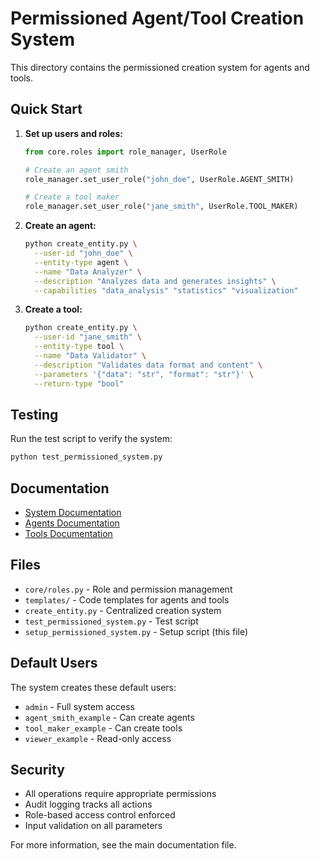 # Permissioned Agent/Tool Creation System

This directory contains the permissioned creation system for agents and tools.

## Quick Start

1. **Set up users and roles:**
   ```python
   from core.roles import role_manager, UserRole
   
   # Create an agent smith
   role_manager.set_user_role("john_doe", UserRole.AGENT_SMITH)
   
   # Create a tool maker  
   role_manager.set_user_role("jane_smith", UserRole.TOOL_MAKER)
   ```

2. **Create an agent:**
   ```bash
   python create_entity.py \
     --user-id "john_doe" \
     --entity-type agent \
     --name "Data Analyzer" \
     --description "Analyzes data and generates insights" \
     --capabilities "data_analysis" "statistics" "visualization"
   ```

3. **Create a tool:**
   ```bash
   python create_entity.py \
     --user-id "jane_smith" \
     --entity-type tool \
     --name "Data Validator" \
     --description "Validates data format and content" \
     --parameters '{"data": "str", "format": "str"}' \
     --return-type "bool"
   ```

## Testing

Run the test script to verify the system:

```bash
python test_permissioned_system.py
```

## Documentation

- [System Documentation](PERMISSIONED_CREATION_SYSTEM.md)
- [Agents Documentation](docs/AGENTS.md)
- [Tools Documentation](docs/TOOLS.md)

## Files

- `core/roles.py` - Role and permission management
- `templates/` - Code templates for agents and tools
- `create_entity.py` - Centralized creation system
- `test_permissioned_system.py` - Test script
- `setup_permissioned_system.py` - Setup script (this file)

## Default Users

The system creates these default users:

- `admin` - Full system access
- `agent_smith_example` - Can create agents
- `tool_maker_example` - Can create tools  
- `viewer_example` - Read-only access

## Security

- All operations require appropriate permissions
- Audit logging tracks all actions
- Role-based access control enforced
- Input validation on all parameters

For more information, see the main documentation file.
